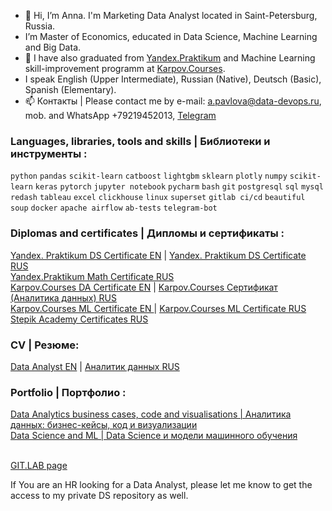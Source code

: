 - 👋 Hi, I’m Anna. I'm Marketing Data Analyst located in Saint-Petersburg, Russia. 
- I’m Master of Economics, educated in Data Science, Machine Learning and Big Data.
- 🌱 I have also graduated from [Yandex.Praktikum](https://practicum.yandex.ru/profile/data-scientist) and Machine Learning skill-improvement programm at [Karpov.Courses](https://karpov.courses/).
- I speak English (Upper Intermediate), Russian (Native), Deutsch (Basic), Spanish (Elementary).
- 📫 Контакты | Please contact me by e-mail: a.pavlova@data-devops.ru, mob. and WhatsApp +79219452013, [Telegram](https://t.me/AnnaPavlovaDS)

### Languages, libraries, tools and skills | Библиотеки и инструменты :

`python` `pandas` `scikit-learn` `catboost` `lightgbm` `sklearn` `plotly` `numpy` `scikit-learn` `keras` `pytorch`
`jupyter notebook` `pycharm` `bash` `git` `postgresql` `sql` `mysql` `redash` `tableau` `excel` `clickhouse` `linux`
`superset` `gitlab ci/cd` `beautiful soup` `docker` `apache airflow` `ab-tests` `telegram-bot`

### Diplomas and certificates | Дипломы и сертификаты :

[Yandex. Praktikum DS Certificate EN](https://drive.google.com/file/d/1y492Yh2_KMLBz6OpsgWrbqJwZLqk7A7c/view?usp=sharing) | [Yandex. Praktikum DS Certificate RUS](https://drive.google.com/file/d/14KGYoyjqFNbdTbnrFKWjXno6b6C6BwF7/view?usp=sharing)<br>
[Yandex.Praktikum Math Certificate RUS](https://drive.google.com/file/d/1u7n1LtuBNKsclhvaB0e--oGOUz8bry3B/view?usp=sharing)<br>
[Karpov.Courses DA Certificate EN](https://drive.google.com/file/d/1oAmbDiimraaNaxu1Ps9wK2oobTOBzRrt/view?usp=sharing) | [Karpov.Courses Сертификат (Аналитика данных) RUS](https://drive.google.com/file/d/1a9dKDEVsUSPcHWEGoP4KH4qLlIkSvObN/view?usp=sharing) <br>
[Karpov.Courses ML Certificate EN ](https://drive.google.com/file/d/1OLVy3HchmdksYIUCDCAfsK1-bGq-EDbU/view?usp=share_link) | [Karpov.Courses ML Certificate RUS ](https://drive.google.com/file/d/1OZ_Q6VyjClg9x69aRg2XTpcoq_EvdAt_/view?usp=share_link)<br>
[Stepik Academy Certificates RUS](https://stepik.org/users/53844029/certificates)

### CV | Резюме:
[Data Analyst EN](https://drive.google.com) | [Аналитик данных RUS](https://drive.google.com)

### Portfolio | Портфолио :
[Data Analytics business cases, code and visualisations | Аналитика данных: бизнес-кейсы, код и визуализации](https://github.com/annapavlovads/DA_portfolio) <br>
[Data Science and ML | Data Science и модели машинного обучения](https://github.com/annapavlovads/DS_code)<br><br>

[GIT.LAB page](https://git.lab.karpov.courses/an-pavlova/portfolio_da_ds)

If You are an HR looking for a Data Analyst, please let me know to get the access to my private DS repository as well. 
